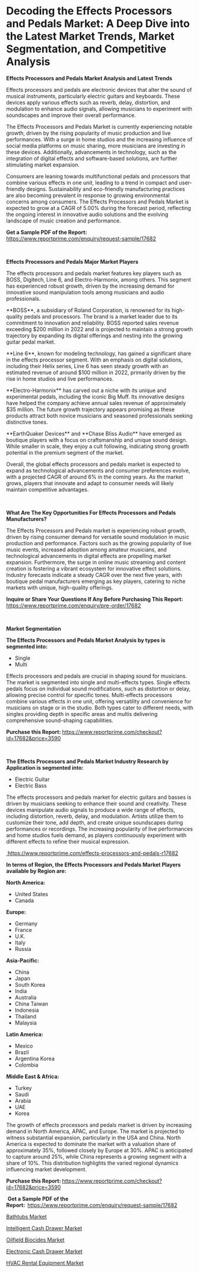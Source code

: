 <p><h1>Decoding the Effects Processors and Pedals Market: A Deep Dive into the Latest Market Trends, Market Segmentation, and Competitive Analysis</h1></p><p><strong>Effects Processors and Pedals Market Analysis and Latest Trends</strong></p>
<p><p>Effects processors and pedals are electronic devices that alter the sound of musical instruments, particularly electric guitars and keyboards. These devices apply various effects such as reverb, delay, distortion, and modulation to enhance audio signals, allowing musicians to experiment with soundscapes and improve their overall performance. </p><p>The Effects Processors and Pedals Market is currently experiencing notable growth, driven by the rising popularity of music production and live performances. With a surge in home studios and the increasing influence of social media platforms on music sharing, more musicians are investing in these devices. Additionally, advancements in technology, such as the integration of digital effects and software-based solutions, are further stimulating market expansion. </p><p>Consumers are leaning towards multifunctional pedals and processors that combine various effects in one unit, leading to a trend in compact and user-friendly designs. Sustainability and eco-friendly manufacturing practices are also becoming prevalent in response to growing environmental concerns among consumers. The Effects Processors and Pedals Market is expected to grow at a CAGR of 5.00% during the forecast period, reflecting the ongoing interest in innovative audio solutions and the evolving landscape of music creation and performance.</p></p>
<p><strong>Get a Sample PDF of the Report:&nbsp;</strong> <a href="https://www.reportprime.com/enquiry/request-sample/17682?utm_campaign=37&utm_medium=2&utm_source=Github&utm_content=ia&utm_term=19112024&utm_id=effects-processors-and-pedals">https://www.reportprime.com/enquiry/request-sample/17682</a></p>
<p>&nbsp;</p>
<p><strong>Effects Processors and Pedals Major Market Players</strong></p>
<p><p>The effects processors and pedals market features key players such as BOSS, Digitech, Line 6, and Electro-Harmonix, among others. This segment has experienced robust growth, driven by the increasing demand for innovative sound manipulation tools among musicians and audio professionals.</p><p>**BOSS**, a subsidiary of Roland Corporation, is renowned for its high-quality pedals and processors. The brand is a market leader due to its commitment to innovation and reliability. BOSS reported sales revenue exceeding $200 million in 2022 and is projected to maintain a strong growth trajectory by expanding its digital offerings and nesting into the growing guitar pedal market.</p><p>**Line 6**, known for modeling technology, has gained a significant share in the effects processor segment. With an emphasis on digital solutions, including their Helix series, Line 6 has seen steady growth with an estimated revenue of around $100 million in 2022, primarily driven by the rise in home studios and live performances.</p><p>**Electro-Harmonix** has carved out a niche with its unique and experimental pedals, including the iconic Big Muff. Its innovative designs have helped the company achieve annual sales revenue of approximately $35 million. The future growth trajectory appears promising as these products attract both novice musicians and seasoned professionals seeking distinctive tones.</p><p>**EarthQuaker Devices** and **Chase Bliss Audio** have emerged as boutique players with a focus on craftsmanship and unique sound design. While smaller in scale, they enjoy a cult following, indicating strong growth potential in the premium segment of the market.</p><p>Overall, the global effects processors and pedals market is expected to expand as technological advancements and consumer preferences evolve, with a projected CAGR of around 6% in the coming years. As the market grows, players that innovate and adapt to consumer needs will likely maintain competitive advantages.</p></p>
<p>&nbsp;</p>
<p><strong>What Are The Key Opportunities For Effects Processors and Pedals Manufacturers?</strong></p>
<p><p>The Effects Processors and Pedals market is experiencing robust growth, driven by rising consumer demand for versatile sound modulation in music production and performance. Factors such as the growing popularity of live music events, increased adoption among amateur musicians, and technological advancements in digital effects are propelling market expansion. Furthermore, the surge in online music streaming and content creation is fostering a vibrant ecosystem for innovative effect solutions. Industry forecasts indicate a steady CAGR over the next five years, with boutique pedal manufacturers emerging as key players, catering to niche markets with unique, high-quality offerings.</p></p>
<p><strong>Inquire or Share Your Questions If Any Before Purchasing This Report:</strong> <a href="https://www.reportprime.com/enquiry/pre-order/17682?utm_campaign=37&utm_medium=2&utm_source=Github&utm_content=ia&utm_term=19112024&utm_id=effects-processors-and-pedals">https://www.reportprime.com/enquiry/pre-order/17682</a></p>
<p>&nbsp;</p>
<p><strong>Market Segmentation</strong></p>
<p><strong>The Effects Processors and Pedals Market Analysis by types is segmented into:</strong></p>
<p><ul><li>Single</li><li>Multi</li></ul></p>
<p><p>Effects processors and pedals are crucial in shaping sound for musicians. The market is segmented into single and multi-effects types. Single effects pedals focus on individual sound modifications, such as distortion or delay, allowing precise control for specific tones. Multi-effects processors combine various effects in one unit, offering versatility and convenience for musicians on stage or in the studio. Both types cater to different needs, with singles providing depth in specific areas and multis delivering comprehensive sound-shaping capabilities.</p></p>
<p><strong>Purchase this Report:&nbsp;</strong><a href="https://www.reportprime.com/checkout?id=17682&price=3590&utm_campaign=37&utm_medium=2&utm_source=Github&utm_content=ia&utm_term=19112024&utm_id=effects-processors-and-pedals">https://www.reportprime.com/checkout?id=17682&price=3590</a></p>
<p>&nbsp;</p>
<p><strong>The Effects Processors and Pedals Market Industry Research by Application is segmented into:</strong></p>
<p><ul><li>Electric Guitar</li><li>Electric Bass</li></ul></p>
<p><p>The effects processors and pedals market for electric guitars and basses is driven by musicians seeking to enhance their sound and creativity. These devices manipulate audio signals to produce a wide range of effects, including distortion, reverb, delay, and modulation. Artists utilize them to customize their tone, add depth, and create unique soundscapes during performances or recordings. The increasing popularity of live performances and home studios fuels demand, as players continuously experiment with different effects to refine their musical expression.</p></p>
<p><a href="https://www.reportprime.com/effects-processors-and-pedals-r17682?utm_campaign=37&utm_medium=2&utm_source=Github&utm_content=ia&utm_term=19112024&utm_id=effects-processors-and-pedals">&nbsp;https://www.reportprime.com/effects-processors-and-pedals-r17682</a></p>
<p><strong>In terms of Region, the Effects Processors and Pedals Market Players available by Region are:</strong></p>
<p>
    <p> <strong> North America: </strong>
        <ul>
            <li>United States</li>
            <li>Canada</li>
        </ul>
        </p> 
    <p> <strong> Europe: </strong>
        <ul>
            <li>Germany</li>
            <li>France</li>
            <li>U.K.</li>
            <li>Italy</li>
            <li>Russia</li>
        </ul>
        </p> 
    <p> <strong> Asia-Pacific: </strong>
        <ul>
            <li>China</li>
            <li>Japan</li>
            <li>South Korea</li>
            <li>India</li>
            <li>Australia</li>
            <li>China Taiwan</li>
            <li>Indonesia</li>
            <li>Thailand</li>
            <li>Malaysia</li>
        </ul>
        </p> 
    <p> <strong> Latin America: </strong>
        <ul>
            <li>Mexico</li>
            <li>Brazil</li>
            <li>Argentina Korea</li>
            <li>Colombia</li>
        </ul>
        </p> 
    <p> <strong> Middle East & Africa: </strong>
        <ul>
            <li>Turkey</li>
            <li>Saudi</li>
            <li>Arabia</li>
            <li>UAE</li>
            <li>Korea</li>
        </ul>
    </p>
    </p>
<p><p>The growth of effects processors and pedals market is driven by increasing demand in North America, APAC, and Europe. The market is projected to witness substantial expansion, particularly in the USA and China. North America is expected to dominate the market with a valuation share of approximately 35%, followed closely by Europe at 30%. APAC is anticipated to capture around 25%, while China represents a growing segment with a share of 10%. This distribution highlights the varied regional dynamics influencing market development.</p></p>
<p><strong>Purchase this Report: </strong><a href="https://www.reportprime.com/checkout?id=17682&price=3590&utm_campaign=37&utm_medium=2&utm_source=Github&utm_content=ia&utm_term=19112024&utm_id=effects-processors-and-pedals">https://www.reportprime.com/checkout?id=17682&price=3590</a></p>
<p>&nbsp;<strong>Get a Sample PDF of the Report:&nbsp;&nbsp;</strong><a href="https://www.reportprime.com/enquiry/request-sample/17682?utm_campaign=37&utm_medium=2&utm_source=Github&utm_content=ia&utm_term=19112024&utm_id=effects-processors-and-pedals">https://www.reportprime.com/enquiry/request-sample/17682</a></p>
<p><strong></strong></p>
<p><p><a href="https://github.com/wwwkeltoum/Market-Research-Report-List-5/blob/main/bathtubs-market.md?utm_campaign=37&utm_medium=2&utm_source=Github&utm_content=ia&utm_term=19112024&utm_id=effects-processors-and-pedals">Bathtubs Market</a></p><p><a href="https://issuu.com/reportprime-2/docs/intelligent-cash-drawer-market-size_cb72cbe9d59f09?utm_campaign=37&utm_medium=2&utm_source=Github&utm_content=ia&utm_term=19112024&utm_id=effects-processors-and-pedals">Intelligent Cash Drawer Market</a></p><p><a href="https://www.linkedin.com/pulse/in-depth-oilfield-biocides-market-review-size-share-119cagr-hwoff?utm_campaign=37&utm_medium=2&utm_source=Github&utm_content=ia&utm_term=19112024&utm_id=effects-processors-and-pedals">Oilfield Biocides Market</a></p><p><a href="https://issuu.com/reportprime-2/docs/electronic-cash-drawer-market-size-_004aa51c090781?utm_campaign=37&utm_medium=2&utm_source=Github&utm_content=ia&utm_term=19112024&utm_id=effects-processors-and-pedals">Electronic Cash Drawer Market</a></p><p><a href="https://www.linkedin.com/pulse/strategic-market-insights-global-hvac-rental-equipment-gzkre?utm_campaign=37&utm_medium=2&utm_source=Github&utm_content=ia&utm_term=19112024&utm_id=effects-processors-and-pedals">HVAC Rental Equipment Market</a></p></p>